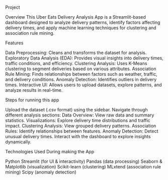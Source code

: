 Project

Overview
This Uber Eats Delivery Analysis App is a Streamlit-based dashboard designed to analyze delivery patterns, 
identify factors affecting delivery times, and apply machine learning techniques for
clustering and association rule mining.

Features

Data Preprocessing: Cleans and transforms the dataset for analysis.
Exploratory Data Analysis (EDA): Provides visual insights into delivery times, traffic conditions, and efficiency.
Clustering Analysis: Uses K-Means clustering to segment deliveries based on various attributes.
Association Rule Mining: Finds relationships between factors such as weather, traffic, and delivery conditions.
Anomaly Detection: Identifies outliers in delivery times.
Interactive UI: Allows users to upload datasets, explore patterns, and analyze results in real-time.


Steps for running this app 

Upload the dataset (.csv format) using the sidebar.
Navigate through different analysis sections:
Data Overview: View raw data and summary statistics.
Visualizations: Explore delivery time distributions and traffic impact.
Clustering Analysis: View grouped delivery patterns.
Association Rules: Identify relationships between features.
Anomaly Detection: Detect unusual delivery times.
Interact with the dashboard to explore insights dynamically.

Technologies Used During making the App

Python
Streamlit (for UI & interactivity)
Pandas (data processing)
Seaborn & Matplotlib (visualization)
Scikit-learn (clustering)
MLxtend (association rule mining)
Scipy (anomaly detection)
